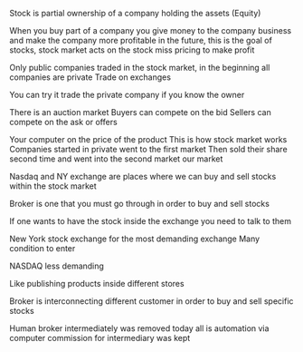 Stock is partial ownership of a company holding the assets (Equity)

When you buy part of a company you give money to the company business and make the company more profitable in the future, this is the goal of stocks, stock market acts on the stock miss pricing to make profit

Only public companies traded in the stock market, in the beginning all companies are private 
Trade on exchanges

You can try it trade the private company if you know the owner 

There is an auction market 
Buyers can compete on the bid
Sellers can compete on the ask or offers 

Your computer on the price of the product 
This is how stock market works
Companies started in private went to the first market 
Then sold their share second time and went into the second market our market

 Nasdaq and NY exchange are places where we can buy and sell stocks within the stock market

Broker is one that you must go through in order to buy and sell stocks 

If one wants to have the stock inside the exchange you need to talk to them

New York stock exchange for the most demanding exchange 
Many condition to enter 

NASDAQ less demanding 

Like publishing products inside different stores 

Broker is interconnecting different customer in order to buy and sell specific stocks 

Human broker intermediately was removed today all is automation via computer commission for intermediary was kept

